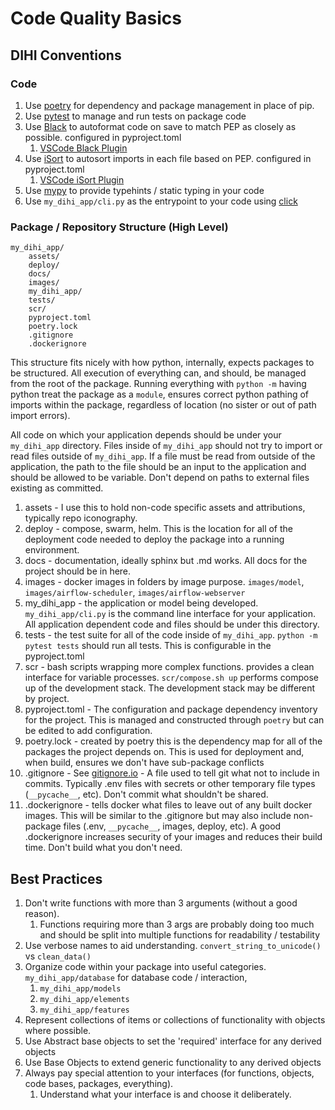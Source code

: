 # Code Quality Basics

## DIHI Conventions

### Code

1. Use [poetry](https://python-poetry.org/) for dependency and package management in place of pip.
2. Use [pytest](https://docs.pytest.org/en/7.3.x/) to manage and run tests on package code
3. Use [Black](https://pypi.org/project/black/) to autoformat code on save to match PEP as closely as possible. configured in pyproject.toml
   1. [VSCode Black Plugin](https://marketplace.visualstudio.com/items?itemName=ms-python.black-formatter)
4. Use [iSort](https://pycqa.github.io/isort/) to autosort imports in each file based on PEP. configured in pyproject.toml
   1. [VSCode iSort Plugin](https://marketplace.visualstudio.com/items?itemName=ms-python.isort)
5. Use [mypy](https://mypy-lang.org/) to provide typehints / static typing in your code
6. Use `my_dihi_app/cli.py` as the entrypoint to your code using [click](https://click.palletsprojects.com/en/8.1.x/)

### Package / Repository Structure (High Level)

```
my_dihi_app/
    assets/
    deploy/
    docs/
    images/
    my_dihi_app/
    tests/
    scr/
    pyproject.toml
    poetry.lock
    .gitignore
    .dockerignore
```

This structure fits nicely with how python, internally, expects packages to be structured.  All execution of everything can, and should, be managed from the root of the package.  Running everything with `python -m` having python treat the package as a `module`, ensures correct python pathing of imports within the package, regardless of location (no sister or out of path import errors).

All code on which your application depends should be under your `my_dihi_app` directory.  Files inside of `my_dihi_app` should not try to import or read files outside of `my_dihi_app`.  If a file must be read from outside of the application, the path to the file should be an input to the application and should be allowed to be variable.  Don't depend on paths to external files existing as committed.

1. assets - I use this to hold non-code specific assets and attributions, typically repo iconography.
2. deploy - compose, swarm, helm.  This is the location for all of the deployment code needed to deploy the package into a running environment.
3. docs - documentation, ideally sphinx but .md works.  All docs for the project should be in here.
4. images - docker images in folders by image purpose. `images/model`, `images/airflow-scheduler`, `images/airflow-webserver`
5. my_dihi_app - the application or model being developed.  `my_dihi_app/cli.py` is the command line interface for your application.  All application dependent code and files should be under this directory.
6. tests - the test suite for all of the code inside of `my_dihi_app`.  `python -m pytest tests` should run all tests.  This is configurable in the pyproject.toml
7. scr - bash scripts wrapping more complex functions.  provides a clean interface for variable processes.  `scr/compose.sh up` performs compose up of the development stack.  The development stack may be different by project.
8. pyproject.toml - The configuration and package dependency inventory for the project.  This is managed and constructed through `poetry` but can be edited to add configuration.
9. poetry.lock - created by poetry this is the dependency map for all of the packages the project depends on.  This is used for deployment and, when build, ensures we don't have sub-package conflicts
10. .gitignore - See [gitignore.io](https://www.toptal.com/developers/gitignore/) - A file used to tell git what not to include in commits.  Typically .env files with secrets or other temporary file types (`__pycache__`, etc).  Don't commit what shouldn't be shared.
11. .dockerignore - tells docker what files to leave out of any built docker images. This will be similar to the .gitignore but may also include non-package files (.env, `__pycache__`, images, deploy, etc).  A good .dockerignore increases security of your images and reduces their build time.  Don't build what you don't need.

## Best Practices

1. Don't write functions with more than 3 arguments (without a good reason).
   1. Functions requiring more than 3 args are probably doing too much and should be split into multiple functions for readability / testability
2. Use verbose names to aid understanding. `convert_string_to_unicode()` vs `clean_data()`
3. Organize code within your package into useful categories. `my_dihi_app/database` for database code / interaction, 
   1. `my_dihi_app/models`
   2. `my_dihi_app/elements`
   3. `my_dihi_app/features`
4. Represent collections of items or collections of functionality with objects where possible.
5. Use Abstract base objects to set the 'required' interface for any derived objects
6. Use Base Objects to extend generic functionality to any derived objects
7. Always pay special attention to your interfaces (for functions, objects, code bases, packages, everything).
   1. Understand what your interface is and choose it deliberately.